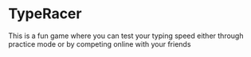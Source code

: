 # TypeRacer
This is a fun game where you can test your typing speed either through practice mode or by competing online with your friends
